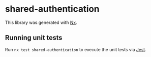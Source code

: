 # shared-authentication

This library was generated with [Nx](https://nx.dev).

## Running unit tests

Run `nx test shared-authentication` to execute the unit tests via [Jest](https://jestjs.io).
